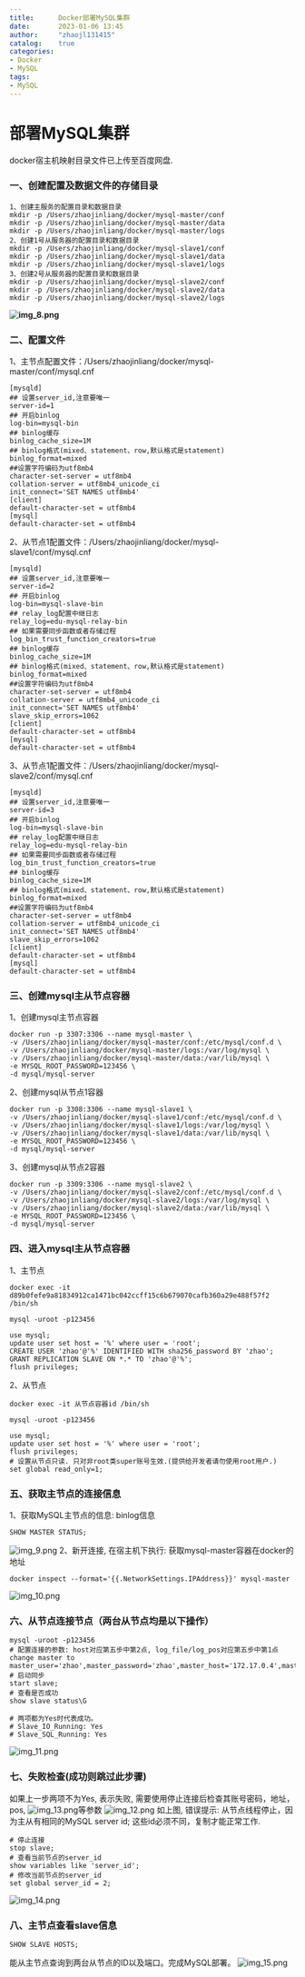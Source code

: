 ```yaml
---
title:      Docker部署MySQL集群
date:       2023-01-06 13:45
author:     "zhaojl131415"
catalog:    true
categories:
- Docker
- MySQL
tags:
- MySQL
---
```

# 部署MySQL集群
docker宿主机映射目录文件已上传至百度网盘.
### 一、创建配置及数据文件的存储目录
~~~
1、创建主服务的配置目录和数据目录
mkdir -p /Users/zhaojinliang/docker/mysql-master/conf
mkdir -p /Users/zhaojinliang/docker/mysql-master/data
mkdir -p /Users/zhaojinliang/docker/mysql-master/logs
2、创建1号从服务器的配置目录和数据目录
mkdir -p /Users/zhaojinliang/docker/mysql-slave1/conf
mkdir -p /Users/zhaojinliang/docker/mysql-slave1/data
mkdir -p /Users/zhaojinliang/docker/mysql-slave1/logs
3、创建2号从服务器的配置目录和数据目录
mkdir -p /Users/zhaojinliang/docker/mysql-slave2/conf
mkdir -p /Users/zhaojinliang/docker/mysql-slave2/data
mkdir -p /Users/zhaojinliang/docker/mysql-slave2/logs
~~~

**![img_8.png](img/docker/img_8.png)**

### 二、配置文件
1、主节点配置文件：/Users/zhaojinliang/docker/mysql-master/conf/mysql.cnf
~~~
[mysqld]
## 设置server_id,注意要唯一
server-id=1
## 开启binlog
log-bin=mysql-bin
## binlog缓存
binlog_cache_size=1M
## binlog格式(mixed、statement、row,默认格式是statement)
binlog_format=mixed
##设置字符编码为utf8mb4
character-set-server = utf8mb4
collation-server = utf8mb4_unicode_ci
init_connect='SET NAMES utf8mb4'
[client]
default-character-set = utf8mb4
[mysql]
default-character-set = utf8mb4
~~~
2、从节点1配置文件：/Users/zhaojinliang/docker/mysql-slave1/conf/mysql.cnf
~~~
[mysqld]
## 设置server_id,注意要唯一
server-id=2
## 开启binlog
log-bin=mysql-slave-bin
## relay_log配置中继日志
relay_log=edu-mysql-relay-bin
## 如果需要同步函数或者存储过程
log_bin_trust_function_creators=true
## binlog缓存
binlog_cache_size=1M
## binlog格式(mixed、statement、row,默认格式是statement)
binlog_format=mixed
##设置字符编码为utf8mb4
character-set-server = utf8mb4
collation-server = utf8mb4_unicode_ci
init_connect='SET NAMES utf8mb4'
slave_skip_errors=1062
[client]
default-character-set = utf8mb4
[mysql]
default-character-set = utf8mb4
~~~

3、从节点1配置文件：/Users/zhaojinliang/docker/mysql-slave2/conf/mysql.cnf
~~~
[mysqld]
## 设置server_id,注意要唯一
server-id=3
## 开启binlog
log-bin=mysql-slave-bin
## relay_log配置中继日志
relay_log=edu-mysql-relay-bin
## 如果需要同步函数或者存储过程
log_bin_trust_function_creators=true
## binlog缓存
binlog_cache_size=1M
## binlog格式(mixed、statement、row,默认格式是statement)
binlog_format=mixed
##设置字符编码为utf8mb4
character-set-server = utf8mb4
collation-server = utf8mb4_unicode_ci
init_connect='SET NAMES utf8mb4'
slave_skip_errors=1062
[client]
default-character-set = utf8mb4
[mysql]
default-character-set = utf8mb4
~~~

### 三、创建mysql主从节点容器
1、创建mysql主节点容器
~~~
docker run -p 3307:3306 --name mysql-master \
-v /Users/zhaojinliang/docker/mysql-master/conf:/etc/mysql/conf.d \
-v /Users/zhaojinliang/docker/mysql-master/logs:/var/log/mysql \
-v /Users/zhaojinliang/docker/mysql-master/data:/var/lib/mysql \
-e MYSQL_ROOT_PASSWORD=123456 \
-d mysql/mysql-server
~~~

2、创建mysql从节点1容器
~~~
docker run -p 3308:3306 --name mysql-slave1 \
-v /Users/zhaojinliang/docker/mysql-slave1/conf:/etc/mysql/conf.d \
-v /Users/zhaojinliang/docker/mysql-slave1/logs:/var/log/mysql \
-v /Users/zhaojinliang/docker/mysql-slave1/data:/var/lib/mysql \
-e MYSQL_ROOT_PASSWORD=123456 \
-d mysql/mysql-server
~~~

3、创建mysql从节点2容器
~~~
docker run -p 3309:3306 --name mysql-slave2 \
-v /Users/zhaojinliang/docker/mysql-slave2/conf:/etc/mysql/conf.d \
-v /Users/zhaojinliang/docker/mysql-slave2/logs:/var/log/mysql \
-v /Users/zhaojinliang/docker/mysql-slave2/data:/var/lib/mysql \
-e MYSQL_ROOT_PASSWORD=123456 \
-d mysql/mysql-server
~~~

### 四、进入mysql主从节点容器
1、主节点
~~~
docker exec -it d89b0fefe9a81834912ca1471bc042ccff15c6b679070cafb360a29e488f57f2 /bin/sh 

mysql -uroot -p123456

use mysql;
update user set host = '%' where user = 'root';
CREATE USER 'zhao'@'%' IDENTIFIED WITH sha256_password BY 'zhao';
GRANT REPLICATION SLAVE ON *.* TO 'zhao'@'%';
flush privileges;
~~~
2、从节点
~~~
docker exec -it 从节点容器id /bin/sh 

mysql -uroot -p123456

use mysql;
update user set host = '%' where user = 'root';
flush privileges;
# 设置从节点只读. 只对非root类super账号生效.(提供给开发者请勿使用root用户.)
set global read_only=1;
~~~

### 五、获取主节点的连接信息
1、获取MySQL主节点的信息: binlog信息
~~~
SHOW MASTER STATUS;
~~~
![img_9.png](img/docker/img_9.png)
2、新开连接, 在宿主机下执行: 获取mysql-master容器在docker的地址
~~~
docker inspect --format='{{.NetworkSettings.IPAddress}}' mysql-master
~~~
![img_10.png](img/docker/img_10.png)

### 六、从节点连接节点（两台从节点均是以下操作）
~~~
mysql -uroot -p123456
# 配置连接的参数: host对应第五步中第2点, log_file/log_pos对应第五步中第1点
change master to master_user='zhao',master_password='zhao',master_host='172.17.0.4',master_log_file='binlog.000004',master_log_pos=157;
# 启动同步
start slave;
# 查看是否成功
show slave status\G

# 两项都为Yes时代表成功。
# Slave_IO_Running: Yes
# Slave_SQL_Running: Yes
~~~
![img_11.png](img/docker/img_11.png)

### 七、失败检查(成功则跳过此步骤)
如果上一步两项不为Yes, 表示失败, 需要使用停止连接后检查其账号密码，地址，pos, ![img_13.png](img/docker/img_13.png)等参数
![img_12.png](img/docker/img_12.png)
如上图, 错误提示: 从节点线程停止，因为主从有相同的MySQL server id; 这些id必须不同，复制才能正常工作.
~~~
# 停止连接
stop slave;
# 查看当前节点的server_id
show variables like 'server_id';
# 修改当前节点的server_id
set global server_id = 2; 
~~~
![img_14.png](img/docker/img_14.png)

### 八、主节点查看slave信息
~~~
SHOW SLAVE HOSTS;
~~~
能从主节点查询到两台从节点的ID以及端口。完成MySQL部署。
![img_15.png](img/docker/img_15.png)
